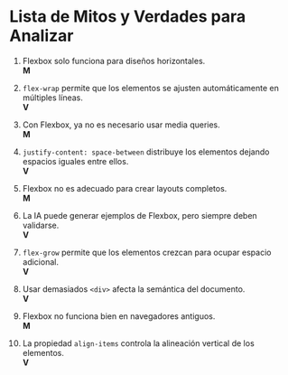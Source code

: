 # Lista de Mitos y Verdades para Analizar

1. Flexbox solo funciona para diseños horizontales.  
   **M**  

2. `flex-wrap` permite que los elementos se ajusten automáticamente en múltiples líneas.  
   **V**  

3. Con Flexbox, ya no es necesario usar media queries.  
   **M**  

4. `justify-content: space-between` distribuye los elementos dejando espacios iguales entre ellos.  
   **V**  

5. Flexbox no es adecuado para crear layouts completos.  
   **M**  

6. La IA puede generar ejemplos de Flexbox, pero siempre deben validarse.  
   **V**  

7. `flex-grow` permite que los elementos crezcan para ocupar espacio adicional.  
   **V**  

8. Usar demasiados `<div>` afecta la semántica del documento.  
   **V**  

9. Flexbox no funciona bien en navegadores antiguos.  
   **M**  

10. La propiedad `align-items` controla la alineación vertical de los elementos.  
   **V**  
